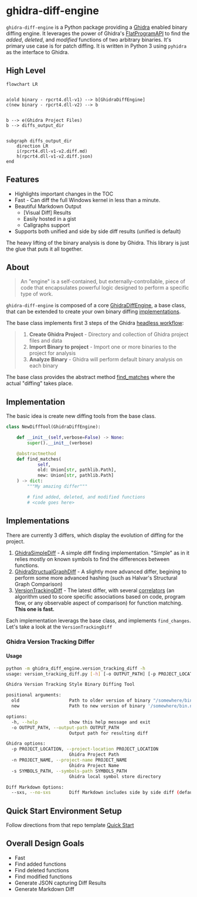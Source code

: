# ghidra-diff-engine

`ghidra-diff-engine` is a Python package providing a [Ghidra](https://ghidra-sre.org/) enabled binary diffing engine. It leverages the power of Ghidra's [FlatProgramAPI](https://ghidra.re/ghidra_docs/api/ghidra/program/flatapi/FlatProgramAPI.html) to find the *added*, *deleted*, and *modified* functions of two arbitrary binaries. It's primary use case is for patch diffing. It is written in Python 3 using `pyhidra` as the interface to Ghidra. 

## High Level

```mermaid
flowchart LR


a(old binary - rpcrt4.dll-v1) --> b[GhidraDiffEngine]
c(new binary - rpcrt4.dll-v2) --> b


b --> e(Ghidra Project Files)
b --> diffs_output_dir


subgraph diffs_output_dir
    direction LR
    i(rpcrt4.dll-v1-v2.diff.md)
    h(rpcrt4.dll-v1-v2.diff.json)    
end

```

## Features

- Highlights important changes in the TOC
- Fast - Can diff the full Windows kernel in less than a minute.
- Beautiful Markdown Output
  - [Visual Diff] Results
  - Easily hosted in a gist
  - Callgraphs support
- Supports both unified and side by side diff results (unified is default)

The heavy lifting of the binary analysis is done by Ghidra.  This library is just the glue that puts it all together. 

## About

> An "engine" is a self-contained, but externally-controllable, piece of code that encapsulates powerful logic designed to perform a specific type of work.

`ghidra-diff-engine` is composed of a core [GhidraDiffEngine](ghidra_diff_engine.py), a base class, that can be extended to create your own binary diffing [implementations](#implementations).

The base class implements first 3 steps of the Ghidra [headless workflow](https://github.com/clearbluejar/ghidra-python-vscode-devcontainer-skeleton#steps):
>1. **Create Ghidra Project** - Directory and collection of Ghidra project files and data
>2. **Import Binary to project** - Import one or more binaries to the project for analysis
>3. **Analyze Binary** - Ghidra will perform default binary analysis on each binary

The base class provides the abstract method [find_matches](ghidra_diff_engine.py) where the actual "diffing" takes place.

## Implementation 

The basic idea is create new diffing tools from the base class. 

```python
class NewDiffTool(GhidraDiffEngine):

    def __init__(self,verbose=False) -> None:
        super().__init__(verbose)

    @abstractmethod
    def find_matches(
            self,            
            old: Union[str, pathlib.Path],
            new: Union[str, pathlib.Path]
    ) -> dict:
        """My amazing differ"""

        # find added, deleted, and modified functions
        # <code goes here>
```

## Implementations

There are currently 3 differs, which display the evolution of diffing for the project.

1. [GhidraSimpleDiff](simple_diff.py) - A simple diff finding implementation. "Simple" as in it relies mostly on known symbols to find the differences between functions.
2. [GhidraStructualGraphDiff](ghidra_diff_engine/structural_graph_diff.py) - A slightly more advanced differ, begining to perform some more advanced hashing (such as Halvar's Structural Graph Comparison)
3. [VersionTrackingDiff](ghidra_diff_engine/version_tracking_diff.py) - The latest differ, with several [correlators](ghidra_diff_engine/correlators.py) (an algorithm used to score specific associations based on code, program flow, or any observable aspect of comparison) for function matching. **This one is fast.**

Each implementation leverags the base class, and implements `find_changes`. Let's take a look at the `VersionTrackingDiff`

### Ghidra Version Tracking Differ


#### Usage

```bash
python -m ghidra_diff_engine.version_tracking_diff -h
usage: version_tracking_diff.py [-h] [-o OUTPUT_PATH] [-p PROJECT_LOCATION] [-n PROJECT_NAME] [-s SYMBOLS_PATH] [--sxs | --no-sxs] old new [new ...]

Ghidra Version Tracking Style Binary Diffing Tool

positional arguments:
  old                   Path to older version of binary "/somewhere/bin.old"
  new                   Path to new version of binary '/somewhere/bin.new'. For multiple binaries add oldest to newest

options:
  -h, --help            show this help message and exit
  -o OUTPUT_PATH, --output-path OUTPUT_PATH
                        Output path for resulting diff

Ghidra options:
  -p PROJECT_LOCATION, --project-location PROJECT_LOCATION
                        Ghidra Project Path
  -n PROJECT_NAME, --project-name PROJECT_NAME
                        Ghidra Project Name
  -s SYMBOLS_PATH, --symbols-path SYMBOLS_PATH
                        Ghidra local symbol store directory

Diff Markdown Options:
  --sxs, --no-sxs       Diff Markdown includes side by side diff (default: False)
```

## Quick Start Environment Setup

Follow directions from that repo template [Quick Start](https://github.com/clearbluejar/ghidra-python-vscode-devcontainer-skeleton#quick-start-setup---dev-container--best-option)


## Overall Design Goals

- Fast 
- Find added functions
- Find deleted functions
- Find modified functions
- Generate JSON capturing Diff Results
- Generate Markdown Diff